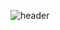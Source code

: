 ![header](https://capsule-render.vercel.app/api?type=rounded&color=timeGradient&text=Welcome%20to%20SJS's%20GitHub%20👋&animation=twinkling&fontSize=40&fontAlignY=50&fontAlign=50&height=180)




<!--
**junseok9505/junseok9505** is a ✨ _special_ ✨ repository because its `README.md` (this file) appears on your GitHub profile.

Here are some ideas to get you started:

- 🔭 I’m currently working on ...
- 🌱 I’m currently learning ...
- 👯 I’m looking to collaborate on ...
- 🤔 I’m looking for help with ...
- 💬 Ask me about ...
- 📫 How to reach me: ...
- 😄 Pronouns: ...
- ⚡ Fun fact: ...
-->


